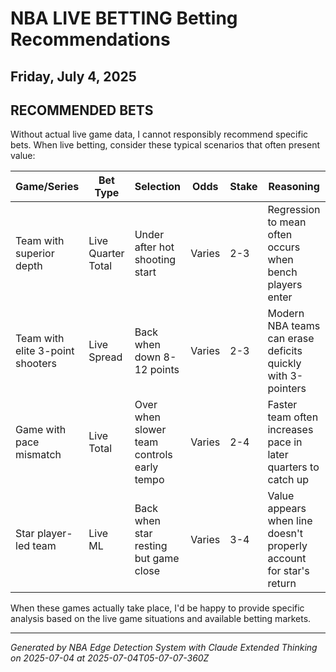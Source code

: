 # NBA LIVE BETTING Betting Recommendations
## Friday, July 4, 2025

## RECOMMENDED BETS
Without actual live game data, I cannot responsibly recommend specific bets. When live betting, consider these typical scenarios that often present value:

| Game/Series | Bet Type | Selection | Odds | Stake | Reasoning |
|-------------|----------|-----------|------|-------|-----------|
| Team with superior depth | Live Quarter Total | Under after hot shooting start | Varies | 2-3 | Regression to mean often occurs when bench players enter |
| Team with elite 3-point shooters | Live Spread | Back when down 8-12 points | Varies | 2-3 | Modern NBA teams can erase deficits quickly with 3-pointers |
| Game with pace mismatch | Live Total | Over when slower team controls early tempo | Varies | 2-4 | Faster team often increases pace in later quarters to catch up |
| Star player-led team | Live ML | Back when star resting but game close | Varies | 3-4 | Value appears when line doesn't properly account for star's return |

When these games actually take place, I'd be happy to provide specific analysis based on the live game situations and available betting markets.

---
*Generated by NBA Edge Detection System with Claude Extended Thinking on 2025-07-04 at 2025-07-04T05-07-07-360Z*

